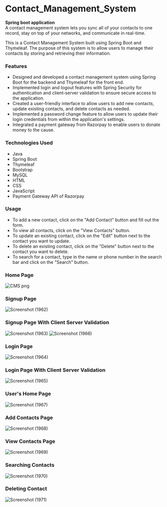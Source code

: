 # Contact_Management_System


**Spring boot application**
</br>
A contact management system lets you sync all of your contacts to one record, stay on top of your networks, and communicate in
real-time.

This is a Contact Management System built using Spring Boot and Thymeleaf. The purpose of this system is to allow users to manage their contacts by storing and retrieving their information.

### Features
- Designed and developed a contact management system using Spring Boot for the
  backend and Thymeleaf for the front end.
- Implemented login and logout features with Spring Security for authentication and
  client-server validation to ensure secure access to the application.
- Created a user-friendly interface to allow users to add new contacts, update existing
  contacts, and delete contacts as needed.
- Implemented a password change feature to allow users to update their login credentials
  from within the application's settings.
- Integrated a payment gateway from Razorpay to enable users to donate money to the
  cause.


### Technologies Used
- Java
- Spring Boot
- Thymeleaf
- Bootstrap
- MySQL
- HTML
- CSS
- JavaScript
- Payment Gateway API of Razorpay

### Usage
- To add a new contact, click on the "Add Contact" button and fill out the form.
- To view all contacts, click on the "View Contacts" button.
- To update an existing contact, click on the "Edit" button next to the contact you want to update.
- To delete an existing contact, click on the "Delete" button next to the contact you want to delete.
- To search for a contact, type in the name or phone number in the search bar and click on the "Search" button.

### Home Page

![CMS png](https://user-images.githubusercontent.com/101390725/231448478-e5a6fd58-d850-427a-8f0e-ac475e62d897.png)


### Signup Page

![Screenshot (1962)](https://user-images.githubusercontent.com/101390725/231449516-fd1704e5-0d9d-4e31-8faa-761d867d46c3.png)

### Signup Page With Client Server Validation

![Screenshot (1963)](https://user-images.githubusercontent.com/101390725/231450102-cc3a6c1d-c33c-45f8-94db-bf5d3fc5b2bb.png)
![Screenshot (1966)](https://user-images.githubusercontent.com/101390725/231452048-00524c3b-486f-4d30-bd8d-1fed16c37561.png)


### Login Page

![Screenshot (1964)](https://user-images.githubusercontent.com/101390725/231450966-93f8d65f-e5ba-4fdd-9863-83d386243f7d.png)

### Login Page With Client Server Validation

![Screenshot (1965)](https://user-images.githubusercontent.com/101390725/231451443-5f7a9cbb-5288-4c5b-af12-136ade28109b.png)

### User's Home Page

![Screenshot (1967)](https://user-images.githubusercontent.com/101390725/231452887-927a0f6b-2a0e-4c72-8352-012cdb842699.png)

### Add Contacts Page

![Screenshot (1968)](https://user-images.githubusercontent.com/101390725/231453397-319a95f3-7b8d-4c26-bbd9-a69c017867ac.png)

### View Contacts Page

![Screenshot (1969)](https://user-images.githubusercontent.com/101390725/231453847-9ff15823-db39-4c62-9e07-53bf2bee3aff.png)

### Searching Contacts

![Screenshot (1970)](https://user-images.githubusercontent.com/101390725/231454294-58c409cb-4ffa-4890-bc83-a622c124f6a1.png)

### Deleting Contact

![Screenshot (1971)](https://user-images.githubusercontent.com/101390725/231454819-e7717e46-03da-49df-bc75-c0e54efccec1.png)
